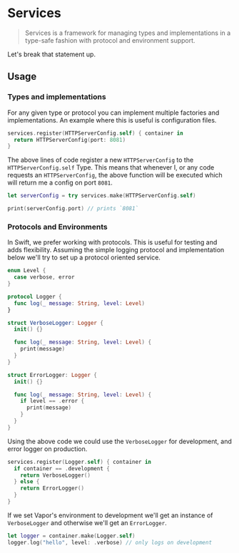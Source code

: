 # Services

> Services is a framework for managing types and implementations in a type-safe fashion with protocol and environment support.

Let's break that statement up.

## Usage

### Types and implementations

For any given type or protocol you can implement multiple factories and implementations. An example where this is useful is configuration files.

```swift
services.register(HTTPServerConfig.self) { container in
  return HTTPServerConfig(port: 8081)
}
```

The above lines of code register a new `HTTPServerConfig` to the `HTTPServerConfig.self` Type. This means that whenever I, or any code requests an `HTTPServerConfig`, the above function will be executed which will return me a config on port `8081`.

```swift
let serverConfig = try services.make(HTTPServerConfig.self)

print(serverConfig.port) // prints `8081`
```

### Protocols and Environments

In Swift, we prefer working with protocols. This is useful for testing and adds flexibility. Assuming the simple logging protocol and implementation below we'll try to set up a protocol oriented service.

```swift
enum Level {
  case verbose, error
}

protocol Logger {
  func log(_ message: String, level: Level)
}

struct VerboseLogger: Logger {
  init() {}

  func log(_ message: String, level: Level) {
    print(message)
  }
}

struct ErrorLogger: Logger {
  init() {}

  func log(_ message: String, level: Level) {
    if level == .error {
      print(message)
    }
  }
}
```

Using the above code we could use the `VerboseLogger` for development, and error logger on production.

```swift
services.register(Logger.self) { container in
  if container == .development {
    return VerboseLogger()
  } else {
    return ErrorLogger()
  }
}
```

If we set Vapor's environment to development we'll get an instance of `VerboseLogger` and otherwise we'll get an `ErrorLogger`.

```swift
let logger = container.make(Logger.self)
logger.log("hello", level: .verbose) // only logs on development
```
